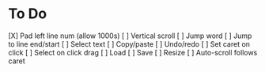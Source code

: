 # To Do

[X] Pad left line num (allow 1000s)
[ ] Vertical scroll
[ ] Jump word
[ ] Jump to line end/start
[ ] Select text
[ ] Copy/paste
[ ] Undo/redo
[ ] Set caret on click
[ ] Select on click drag
[ ] Load
[ ] Save
[ ] Resize
[ ] Auto-scroll follows caret
